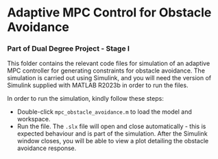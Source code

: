 # Adaptive MPC Control for Obstacle Avoidance
### Part of  Dual Degree Project - Stage I

This folder contains the relevant code files for simulation of an adaptive MPC controller for generating constraints for obstacle avoidance. The simulation is carried out using Simulink, and you will need the version of Simulink supplied with MATLAB R2023b in order to run the files.

In order to run the simulation, kindly follow these steps:
* Double-click `mpc_obstacle_avoidance.m` to load the model and workspace.
* Run the file. The `.slx` file will open and close automatically - this is expected behaviour and is part of the simulation. After the Simulink window closes, you will be able to view a plot detailing the obstacle avoidance response.